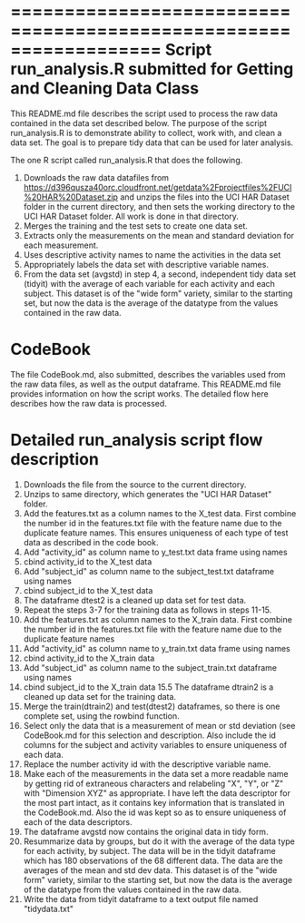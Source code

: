 ==================================================================
Script run_analysis.R 
submitted for Getting and Cleaning Data Class
==================================================================
This README.md file describes the script used to process the raw data contained in the data set described below.
The purpose of the script run_analysis.R is to demonstrate ability to collect, work with, and clean a data set. The goal is to prepare tidy data that can be used for later analysis.

The one R script called run_analysis.R that does the following. 
1. Downloads the raw data datafiles from     https://d396qusza40orc.cloudfront.net/getdata%2Fprojectfiles%2FUCI%20HAR%20Dataset.zip 
   and unzips the files into the UCI HAR Dataset folder in the current directory, and then sets the working directory to the UCI HAR Dataset folder. All work is done in that directory. 
2. Merges the training and the test sets to create one data set.
3. Extracts only the measurements on the mean and standard deviation for each measurement. 
4. Uses descriptive activity names to name the activities in the data set
5. Appropriately labels the data set with descriptive variable names. 
6. From the data set (avgstd) in step 4, a second, independent tidy data set (tidyit) with the average of each variable for each activity and each subject. This dataset is of the "wide form" variety, similar to the starting set, but now the data is the average of the datatype from the values contained in the raw data. 

CodeBook
========
The file CodeBook.md, also submitted, describes the variables used from the raw data files, as well as the output dataframe. This README.md file provides information on how the script works. The detailed flow here describes how the raw data is processed. 

Detailed run_analysis script flow description
=============================================
1. Downloads the file from the source to the current directory.
2. Unzips to same directory, which generates the "UCI HAR Dataset" folder.
3. Add the features.txt as a column names to the  X_test data. First combine the number id in the features.txt file with the feature name due to the duplicate feature names. This ensures uniqueness of each type of test data as described in the code book. 
4. Add "activity_id" as column name to y_test.txt data frame using names
5. cbind activity_id to the X_test data
6. Add "subject_id" as column name to the subject_test.txt dataframe using names
7. cbind subject_id to the X_test data
8. The dataframe dtest2 is a cleaned up data set for test data. 
10. Repeat the steps 3-7 for the training data as follows in steps 11-15. 
11. Add the features.txt as column names to the X_train data. First combine the number id in the features.txt file with the feature name due to the duplicate feature names
12. Add "activity_id" as column name to y_train.txt data frame using names
13. cbind activity_id to the X_train data
14. Add "subject_id" as column name to the subject_train.txt dataframe using names
15. cbind subject_id to the X_train data
15.5 The dataframe dtrain2 is a cleaned up data set for the training data.
16. Merge the train(dtrain2) and test(dtest2) dataframes, so there is one complete set, using the rowbind function.
17. Select only the data that is a measurement of mean or std deviation (see CodeBook.md for this selection and description. Also include the id columns for the subject and activity variables to ensure uniqueness of each data.
18. Replace the number activity id with the descriptive variable name.
19. Make each of the measurements in the data set a more readable name by getting rid of extraneous characters and relabeling "X", "Y", or "Z" with "Dimension XYZ" as appropriate. I have left the data descriptor for the most part intact, as it contains key information that is translated in the CodeBook.md. Also the id was kept so as to ensure uniqueness of each of the data descriptors.
20. The dataframe avgstd now contains the original data in tidy form.
21. Resummarize data by groups, but do it with the average of the data type for each activity, by subject. The data will be in the tidyit dataframe which has 180 observations of the 68 different data. The data are the averages of the mean and std dev data. This dataset is of the "wide form" variety, similar to the starting set, but now the data is the average of the datatype from the values contained in the raw data.
22. Write the data from tidyit dataframe to a text output file named "tidydata.txt"
